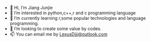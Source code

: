 - 👋 Hi, I’m Jiang Junjie
- 👀 I’m interested in python,c++,r and c programming language
- 🌱 I’m currently learning r,some popular technologies and language programming.
- 💞️ I’m looking to create some value by codes.
- 📫 You can email me by LexusDjjj@outlook.com

<!---
LexusDjjj/LexusDjjj is a ✨ special ✨ repository because its `README.md` (this file) appears on your GitHub profile.
You can click the Preview link to take a look at your changes.
--->
